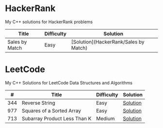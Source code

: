 # HackerRank

My C++ solutions for HackerRank problems

| Title              | Difficulty | Solution   |
|--------------------|------------|------------|
|  Sales by Match    | Easy       | [Solution](HackerRank/Sales by Match)  |



# LeetCode

My C++ Solutions for LeetCode Data Structures and Algorithms

| #   | Title              | Difficulty | Solution   |
|-----|--------------------|------------|------------|
| 344   |  Reverse String    | Easy       | [Solution](LeetCode/344)  |
| 977   |  Squares of a Sorted Array    | Easy       | [Solution](LeetCode/977)  |
| 713   |  Subarray Product Less Than K    | Medium       | [Solution](LeetCode/713)  |


